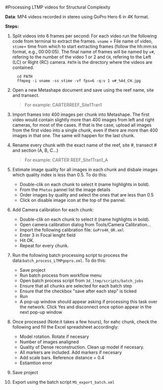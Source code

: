 #Processing LTMP videos for Structural Complexity

<b>Data</b>: MP4 videos recorded in stereo using GoPro Hero 6 in 4K format. 

<b>Steps:</b>

1.	Split videos into 6 frames per second: For each video run the following code from terminal to extract the frames. `vname` = File name of video, `stime`= time from which to start extracting frames (follow the hh:mm:ss format, e.g., 00:00:05). The final name of frames will be named by `v#`, refering to the number of the video 1 or 2 and `CH`, refering to the Left (LC) or Right (RC) camera. `PATH` is the directory where the videos are contained. 

		  cd PATH
		  ffmpeg -i vname -ss stime -vf fps=6 -q:v 1 v#_%4d_CH.jpg

2.	Open a new Metashape document and save using the reef name, site and transect. 

	> For example:
	> CARTERREEF_Site1Tran1
		  
3.	Import frames into 400 images per chunk into Metashape. The first video would contain slightly more than 400 images from left and right cameras, for most of the cases. If that is the case, upload all images from the first video into a single chunk, even if there are more than 400 images in that one. The same will happen for the last chunk. 
4. Rename every chunk with the exact name of the reef, site #, transect # and section (A, B, C...) 
	> For example: CARTER REEF_Site1Tran1_A
 
4. Estimate image quality for all images in each chunk and disbale images which quality index is less than 0.5. To do this:

	*	Double-clik on each chunk to select it (name highlights in bold).
	*	From the `Photos` pannel list the image details
	* 	Order images by quality and select the ones that are less than 0.5
	*  Click on disable image icon at the top of the pannel.

5.	Add Camera calibration for each chunk:
	*	Double-clik on each chunk to select it (name highlights in bold).
	*	Open camera calibration dialog from Tools/Camera Calibration...
	* 	Import the following calibration file: `GoPro4K_OR.xml`
	*  Enter 3 in Focal lenght field
	*  Hit OK.
	*  Repeat for every chunk.

5.	Run the following batch processing script to process the data:`batch_process_LTMPgopro.xml`. To do this:

	*	Save project
	*	Run batch process from workflow menu
	* 	Open batch process script from `3d_ltmp/scripts/batch_jobs`
	*  Ensure that all chunks are selected for each batch step
	*  Ensure that the checkbox "save after each step" is ticked
	*  Run
	*  A pop-up window should appear asking if processing this task over the network. Click Yes and disconnect once option appear in the next pop-up window
		
7. Once processed (Note:it takes a few hours), for eahc chunk, check the following and fill the Excel spreadsheet accordingly:

	* Model rotation. Rotate if necesary
	* Number of images analigned
	* Quality of Dense reconstruction. Clean up model if necesary.
	* All markers are included. Add markers if necesary
	* Add scale bars. Reference distance = 0.4
	* Estiamtion error
8. Save project
9. Export using the batch script `MS_export_batch.xml`


